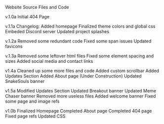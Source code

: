 Website Source Files and Code

v.1.0a 
Initial 404 Page

v.1.1a 
Changelog:
Added homepage
Finalized theme colors and global css
Embeded Discord server
Updated project splashes

v.1.2a
Removed some redundant code 
Fixed some span issues
Updated favicons

v.1.3a
Removed some leftover html files
Fixed some element spacing and sizes
Added social media and contact links

v1.4a
Cleaned up some more files and code
Added custom scrollbar
Added Updates Section
Added About page (Under Construction)
Updated SnakeSouls banner

v1.5a
Modified Updates Section
Updated Breakout banner
Updated Meme Chaser banner
Removed more useless files
Added welcome banner
Fixed some page and image refs

v1.0b
Finalized Homepage
Completed About page
Completed 404 page
Fixed page refs
Updated CSS
